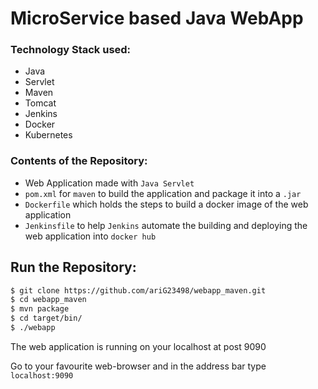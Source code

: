 # MicroService based Java WebApp

### Technology Stack used:

* Java
* Servlet
* Maven
* Tomcat
* Jenkins
* Docker
* Kubernetes



### Contents of the Repository:

* Web Application made with `Java Servlet`
* `pom.xml` for `maven` to build the application and package it into a `.jar`
* `Dockerfile` which holds the steps to build a docker image of the web application
* `Jenkinsfile` to help `Jenkins` automate the building and deploying the web application into `docker hub`



## Run the Repository:

```bash
$ git clone https://github.com/ariG23498/webapp_maven.git
$ cd webapp_maven
$ mvn package
$ cd target/bin/
$ ./webapp
```

The web application is running on your localhost at post 9090

Go to your favourite web-browser and in the address bar type `localhost:9090`